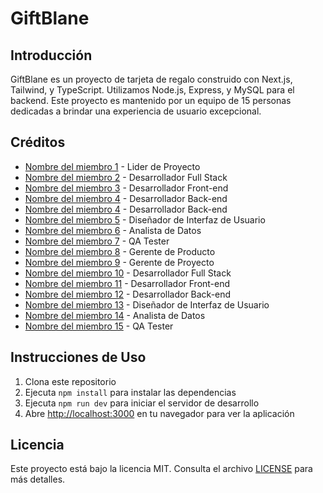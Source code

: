   <body>
    <h1>GiftBlane</h1>
    <h2>Introducción</h2>
    <p>
      GiftBlane es un proyecto de tarjeta de regalo construido con Next.js, Tailwind, y TypeScript. Utilizamos Node.js, Express, y MySQL para el backend. Este proyecto es mantenido por un equipo de 15 personas dedicadas a brindar una experiencia de usuario excepcional.
    </p>
    <h2>Créditos</h2>
    <ul>
      <li>
        <a href="link del perfil del miembro 1">Nombre del miembro 1</a> - Lider de Proyecto
      </li>
      <li>
        <a href="link del perfil del miembro 2">Nombre del miembro 2</a> - Desarrollador Full Stack
      </li>
      <li>
        <a href="link del perfil del miembro 3">Nombre del miembro 3</a> - Desarrollador Front-end
      </li>
      <li>
        <a href="link del perfil del miembro 4">Nombre del miembro 4</a> - Desarrollador Back-end
      </li>
            <li>
        <a href="link del perfil del miembro 4">Nombre del miembro 4</a> - Desarrollador Back-end
      </li>
      <li>
        <a href="link del perfil del miembro 5">Nombre del miembro 5</a> - Diseñador de Interfaz de Usuario
      </li>
      <li>
        <a href="link del perfil del miembro 6">Nombre del miembro 6</a> - Analista de Datos
      </li>
      <li>
        <a href="link del perfil del miembro 7">Nombre del miembro 7</a> - QA Tester
      </li>
      <li>
        <a href="link del perfil del miembro 8">Nombre del miembro 8</a> - Gerente de Producto
      </li>
      <li>
        <a href="link del perfil del miembro 9">Nombre del miembro 9</a> - Gerente de Proyecto
      </li>
      <li>
        <a href="link del perfil del miembro 10">Nombre del miembro 10</a> - Desarrollador Full Stack
      </li>
      <li>
        <a href="link del perfil del miembro 11">Nombre del miembro 11</a> - Desarrollador Front-end
      </li>
      <li>
        <a href="link del perfil del miembro 12">Nombre del miembro 12</a> - Desarrollador Back-end
      </li>
      <li>
        <a href="link del perfil del miembro 13">Nombre del miembro 13</a> - Diseñador de Interfaz de Usuario
</li>
<li>
<a href="link del perfil del miembro 14">Nombre del miembro 14</a> - Analista de Datos
</li>
<li>
<a href="link del perfil del miembro 15">Nombre del miembro 15</a> - QA Tester
</li>
</ul>
<h2>Instrucciones de Uso</h2>
<ol>
<li>Clona este repositorio</li>
<li>Ejecuta <code>npm install</code> para instalar las dependencias</li>
<li>Ejecuta <code>npm run dev</code> para iniciar el servidor de desarrollo</li>
<li>Abre <a href="http://localhost:3000">http://localhost:3000</a> en tu navegador para ver la aplicación</li>
</ol>
<h2>Licencia</h2>
<p>
Este proyecto está bajo la licencia MIT. Consulta el archivo <a href="LICENSE">LICENSE</a> para más detalles.
</p>

  </body>
